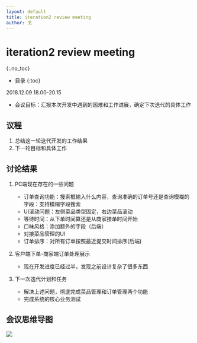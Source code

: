 ```yaml
---
layout: default
title: iteration2 review meeting
author: 戈
---
```


# iteration2 review meeting
{:.no_toc}

* 目录
{:toc}

2018.12.09 18.00-20.15

- 会议目标：汇报本次开发中遇到的困难和工作进展，确定下次迭代的具体工作

## 议程
1. 总结这一轮迭代开发的工作结果
2. 下一轮目标和具体工作

## 讨论结果
1. PC端现在存在的一些问题

	- 订单查询功能：搜索框输入什么内容，查询准确的订单号还是查询模糊的字段：支持模糊字段搜索
	- UI滚动问题：左侧菜品类型固定，右边菜品滚动
	- 等待时间：从下单时间算还是从商家接单时间开始
	- 口味风格：添加额外的字段（后端）
	- 对接菜品管理的UI
	- 订单排序：对所有订单按照最近提交时间排序(后端)
2. 客户端下单-商家端订单处理展示
	- 现在开发进度已经过半，发现之前设计复杂了很多东西
3. 下一次迭代计划和任务
	- 解决上述问题，彻底完成菜品管理和订单管理两个功能
	- 完成系统的核心业务测试

## 会议思维导图

![][1]

[1]:https://raw.githubusercontent.com/PeakGe/Mind-Map/master/iteration2%20review%20meeting%20record.png

